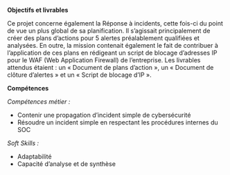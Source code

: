 **Objectifs et livrables**

Ce projet concerne également la Réponse à incidents, cette fois-ci du point de vue un plus global de sa planification. Il s’agissait principalement de créer des plans d’actions pour 5 alertes préalablement qualifiées et analysées. En outre, la mission contenait également le fait de contribuer à l’application de ces plans en rédigeant un script de blocage d’adresses IP pour le WAF (Web Application Firewall) de l’entreprise.
Les livrables attendus étaient : un « Document de plans d’action », un « Document de clôture d’alertes » et un « Script de blocage d’IP ».

**Compétences**

*Compétences métier :*

- Contenir une propagation d’incident simple de cybersécurité
- Résoudre un incident simple en respectant les procédures internes du SOC

*Soft Skills :*

- Adaptabilité
- Capacité d’analyse et de synthèse
